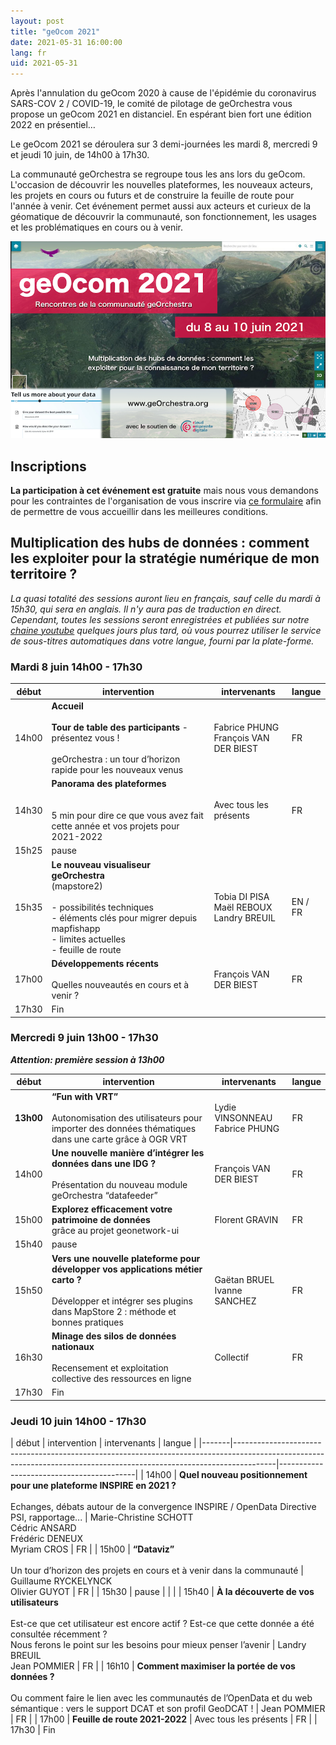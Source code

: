 ```yaml
---
layout: post
title: "geOcom 2021"
date: 2021-05-31 16:00:00
lang: fr
uid: 2021-05-31
---
```



Après l'annulation du geOcom 2020 à cause de l'épidémie du coronavirus SARS-COV 2 / COVID-19, le comité de pilotage de geOrchestra vous propose un geOcom 2021 en distanciel. En espérant bien fort une édition 2022 en présentiel…

Le geOcom 2021 se déroulera sur 3 demi-journées les mardi 8, mercredi 9 et jeudi 10 juin, de 14h00 à 17h30.

La communauté geOrchestra se regroupe tous les ans lors du geOcom. L'occasion de découvrir les nouvelles plateformes, les nouveaux acteurs, les projets en cours ou futurs et de construire la feuille de route pour l'année à venir. Cet événement permet aussi aux acteurs et curieux de la géomatique de découvrir la communauté, son fonctionnement, les usages et les problématiques en cours ou à venir.


![affiche geOcom 2021](/public/geocom2021/geocom_2021.png)


<!--more-->


## Inscriptions

**La participation à cet événement est gratuite** mais nous vous demandons pour les contraintes de l'organisation de  vous inscrire via [ce formulaire](https://docs.google.com/forms/d/e/1FAIpQLScAAsDPO1iFJjNQYnHrcmCslFGE3_cy-sx7Y-5VdmAPxMOJqg/viewform?usp=sf_link) afin de permettre de vous accueillir dans les meilleures conditions.


## Multiplication des hubs de données : comment les exploiter pour la stratégie numérique de mon territoire ?

_La quasi totalité des sessions auront lieu en français, sauf celle du mardi à 15h30, qui sera en anglais. Il n'y aura pas de traduction en direct. Cependant, toutes les sessions seront enregistrées et publiées sur notre [chaine youtube](https://www.youtube.com/channel/UC5GMhd360QgNhfN5D0wyWAg) quelques jours plus tard, où vous pourrez utiliser le service de sous-titres automatiques dans votre langue, fourni par la plate-forme._


### Mardi 8 juin 14h00 - 17h30

| début |  intervention | intervenants | langue |
|-------|----------------------------------------------------------------------------------------------------------------------------------------------------------------------|----------------------|--------------------|
| 14h00 | **Accueil**<br /><br />**Tour de table des participants** - présentez vous !<br /><br />geOrchestra : un tour d’horizon rapide pour les nouveaux venus                                            | Fabrice PHUNG<br />François VAN DER BIEST       | FR |
| 14h30 | **Panorama des plateformes**<br /><br /><br />5 min pour dire ce que vous avez fait cette année et vos projets pour 2021-2022                                                               | Avec tous les présents                        | FR |
| 15h25 | pause | | |
| 15h35 | **Le nouveau visualiseur geOrchestra**<br /> (mapstore2)<br /><br />- possibilités techniques<br />- éléments clés pour migrer depuis mapfishapp<br />- limites actuelles<br />- feuille de route | Tobia DI PISA<br />Maël REBOUX<br />Landry BREUIL | EN / FR|
| 17h00 | **Développements récents**<br /><br />Quelles nouveautés en cours et à venir ?                                                                                                            | François VAN DER BIEST                        | FR |
| 17h30 | Fin     |  |  |                                                                                                                                                                             



### Mercredi 9 juin 13h00 - 17h30

_**Attention: première session à 13h00**_

| début |  intervention | intervenants | langue |
|-------|----------------------------------------------------------------------------------------------------------------------------------------------------------------------|-----------------------|-------------------|
| **13h00** | **“Fun with VRT”**<br /><br />Autonomisation des utilisateurs pour importer des données thématiques dans une carte grâce à OGR VRT                                           | Lydie VINSONNEAU<br />Fabrice PHUNG        | FR |
| 14h00 | **Une nouvelle manière d’intégrer les données dans une IDG ?**<br /><br />Présentation du nouveau module geOrchestra “datafeeder”                                            | François VAN DER BIEST | FR |
| 15h00 | **Explorez efficacement votre patrimoine de données**<br /> grâce au projet geonetwork-ui                                                                                  | Florent GRAVIN                           | FR |
| 15h40 | pause | | |
| 15h50 | **Vers une nouvelle plateforme pour développer vos applications métier carto ?**<br /><br />Développer et intégrer ses plugins dans MapStore 2 : méthode et bonnes pratiques | Gaëtan BRUEL<br />Ivanne SANCHEZ           | FR |
| 16h30 | **Minage des silos de données nationaux**<br /><br />Recensement et exploitation collective des ressources en ligne                                                          | Collectif                            | FR |
| 17h30 | Fin                                                                                                                                                                  |                                          | |


### Jeudi 10 juin 14h00 - 17h30

| début |  intervention | intervenants | langue |
|-------|----------------------------------------------------------------------------------------------------------------------------------------------------------------------|------------------------------------------|
| 14h00 | **Quel nouveau positionnement pour une plateforme INSPIRE en 2021 ?**<br /><br />Echanges, débats autour de la convergence INSPIRE / OpenData Directive PSI, rapportage...                                          | Marie-Christine SCHOTT <br /> Cédric ANSARD <br /> Frédéric DENEUX <br /> Myriam CROS | FR |
| 15h00 | **“Dataviz”**<br /><br />Un tour d’horizon des projets en cours et à venir dans la communauté                                                                                                                            | Guillaume RYCKELYNCK<br />Olivier GUYOT                                 | FR |
| 15h30 | pause | | |
| 15h40 | **À la découverte de vos utilisateurs**<br /><br />Est-ce que cet utilisateur est encore actif ? Est-ce que cette donnée a été consultée récemment ? <br />Nous ferons le point sur les besoins pour mieux penser l’avenir | Landry BREUIL<br />Jean POMMIER         | FR |
| 16h10 | **Comment maximiser la portée de vos données ?**<br /><br />Ou comment faire le lien avec les communautés de l’OpenData et du web sémantique : vers le support DCAT et son profil GeoDCAT !                              | Jean POMMIER                                         | FR |
| 17h00 | **Feuille de route 2021-2022**                                                                                                                                                                                       | Avec tous les présents                                                 | FR |
| 17h30 | Fin                                    
